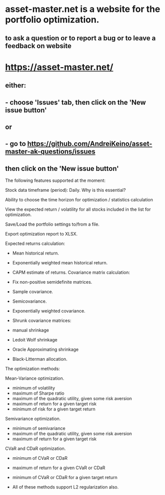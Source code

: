 #  asset-master.net is a website for the portfolio optimization.

## to ask a question or to report a bug or to leave a feedback on website 
# https://asset-master.net/ 
## either:

## - choose 'Issues' tab, then click on the 'New issue button'
## or
## - go to https://github.com/AndreiKeino/asset-master-ak-questions/issues 
##   then click on the 'New issue button'

The following features supported at the moment:

Stock data timeframe (period): Daily. Why is this essential?

Ability to choose the time horizon for optimization / statistics calculation

View the expected return / volatility for all stocks included in the list for optimization.

Save/Load the portfolio settings to/from a file.

Export optimization report to XLSX.

Expected returns calculation:

- Mean historical return.
- Exponentially weighted mean historical return.
- CAPM estimate of returns.
Covariance matrix calculation:

- Fix non-positive semidefinite matrices.
- Sample covariance.
- Semicovariance.
- Exponentially weighted covariance.
- Shrunk covariance matrices:
- manual shrinkage
- Ledoit Wolf shrinkage
- Oracle Approximating shrinkage
- Black-Litterman allocation.

The optimization methods:

Mean-Variance optimization.

- minimum of volatility
- maximum of Sharpe ratio
- maximum of the quadratic utility, given some risk aversion
- maximum of return for a given target risk
- minimum of risk for a given target return

Semivariance optimization.

- minimum of semivariance
- maximum of the quadratic utility, given some risk aversion
- maximum of return for a given target risk

CVaR and CDaR optimization.

- minimum of CVaR or CDaR
- maximum of return for a given CVaR or CDaR
- minimum of CVaR or CDaR for a given target return

- All of these methods support L2 regularization also.

